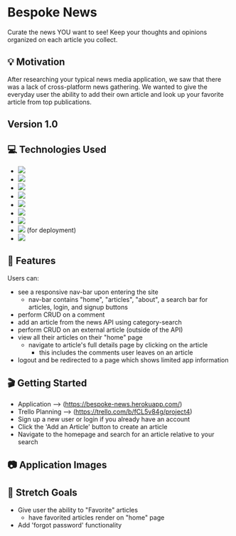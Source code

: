 # Bespoke News

Curate the news YOU want to see! Keep your thoughts and opinions organized on each article you collect.

## &#x1f4a1; Motivation

After researching your typical news media application, we saw that there was a lack of cross-platform news gathering. We 
wanted to give the everyday user the ability to add their own article and look up your favorite article from top publications.

## Version 1.0

## &#x1f4bb; Technologies Used

* ![](https://img.shields.io/badge/HTML5-informational?style=flat-square&logo=HTML5&logoColor=FFFAF3&color=212121)
* ![](https://img.shields.io/badge/CSS3-informational?style=flat-square&logo=CSS3&logoColor=FFFAF3&color=212121)
* ![](https://img.shields.io/badge/JavaScript-informational?style=flat-square&logo=JavaScript&logoColor=FFFAF3&color=212121)
* ![](https://img.shields.io/badge/Python-informational?style=flat-square&logo=Python&logoColor=FFFAF3&color=212121)
* ![](https://img.shields.io/badge/Django-informational?style=flat-square&logo=Django&logoColor=FFFAF3&color=212121)
* ![](https://img.shields.io/badge/Bootstrap4-informational?style=flat-square&logo=Bootstrap&logoColor=FFFAF3&color=212121)
* ![](https://img.shields.io/badge/PostgreSQL-informational?style=flat-square&logo=PostgreSQL&logoColor=FFFAF3&color=212121)
* ![](https://img.shields.io/badge/Heroku-informational?style=flat-square&logo=Heroku&logoColor=FFFAF3&color=212121) (for deployment)
* ![](https://img.shields.io/badge/MongoDB-informational?style=flat-square&logo=MongoDB&logoColor=FFFAF3&color=212121)


## &#x1f511; Features
Users can:
- see a responsive nav-bar upon entering the site
  -  nav-bar contains "home", "articles", "about", a search bar for articles, login, and signup buttons
- perform CRUD on a comment
- add an article from the news API using category-search
- perform CRUD on an external article (outside of the API)
- view all their articles on their "home" page
  - navigate to article's full details page by clicking on the article
    - this includes the comments user leaves on an article
- logout and be redirected to a page which shows limited app information 


## &#x1f3ac; Getting Started
* Application --> (https://bespoke-news.herokuapp.com/)
* Trello Planning --> (https://trello.com/b/fCL5v84g/project4)
* Sign up a new user or login if you already have an account
* Click the 'Add an Article' button to create an article
* Navigate to the homepage and search for an article relative to your search


## &#x1f4f7; Application Images 


## &#x1f52e; Stretch Goals
- Give user the ability to "Favorite" articles
  - have favorited articles render on "home" page
- Add 'forgot password' functionality

